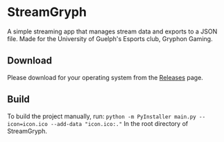 # StreamGryph

A simple streaming app that manages stream data and exports to a JSON file. Made for the University of Guelph's Esports club, Gryphon Gaming.


## Download
Please download for your operating system from the [Releases]() page.


## Build
To build the project manually, run:
`python -m PyInstaller main.py --icon=icon.ico --add-data "icon.ico:."` In the root directory of StreamGryph.